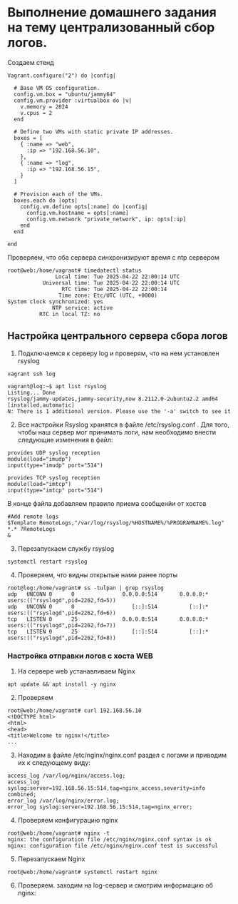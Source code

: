 # Выполнение домашнего задания на тему централизованный сбор логов.
Создаем стенд
```
Vagrant.configure("2") do |config|

  # Base VM OS configuration.
  config.vm.box = "ubuntu/jammy64"
  config.vm.provider :virtualbox do |v|
    v.memory = 2024
    v.cpus = 2
  end

  # Define two VMs with static private IP addresses.
  boxes = [
    { :name => "web",
      :ip => "192.168.56.10",
    },
    { :name => "log",
      :ip => "192.168.56.15",
    }
  ]

  # Provision each of the VMs.
  boxes.each do |opts|
    config.vm.define opts[:name] do |config|
      config.vm.hostname = opts[:name]
      config.vm.network "private_network", ip: opts[:ip]
    end
  end

end

```
 Проверяем, что оба сервера синхронизируют время с ntp сервером
```
root@web:/home/vagrant# timedatectl status
               Local time: Tue 2025-04-22 22:00:14 UTC
           Universal time: Tue 2025-04-22 22:00:14 UTC
                 RTC time: Tue 2025-04-22 22:00:14
                Time zone: Etc/UTC (UTC, +0000)
System clock synchronized: yes
              NTP service: active
          RTC in local TZ: no
```


## Настройка центрального сервера сбора логов
1. Подключаемся к серверу log и проверям, что на нем установлен rsyslog
```
vagrant ssh log

vagrant@log:~$ apt list rsyslog
Listing... Done
rsyslog/jammy-updates,jammy-security,now 8.2112.0-2ubuntu2.2 amd64 [installed,automatic]
N: There is 1 additional version. Please use the '-a' switch to see it
```
2. Все настройки Rsyslog хранятся в файле /etc/rsyslog.conf . Для того, чтобы наш сервер мог принимать логи, нам необходимо внести следующие изменения в файл: 
```
provides UDP syslog reception
module(load="imudp")
input(type="imudp" port="514")

provides TCP syslog reception
module(load="imtcp")
input(type="imtcp" port="514")
```
В конце файла добавляем правило приема сообщенйи от хостов
```
#Add remote logs
$Template RemoteLogs,"/var/log/rsyslog/%HOSTNAME%/%PROGRAMNAME%.log"
*.* ?RemoteLogs
&
```
3. Перезапускаем службу rsyslog
```
systemctl restart rsyslog
```
4. Проверяем, что видны открытые нами ранее порты
```
root@log:/home/vagrant# ss -tulpan | grep rsyslog
udp   UNCONN 0      0               0.0.0.0:514       0.0.0.0:*     users:(("rsyslogd",pid=2262,fd=5))
udp   UNCONN 0      0                  [::]:514          [::]:*     users:(("rsyslogd",pid=2262,fd=6))
tcp   LISTEN 0      25              0.0.0.0:514       0.0.0.0:*     users:(("rsyslogd",pid=2262,fd=7))
tcp   LISTEN 0      25                 [::]:514          [::]:*     users:(("rsyslogd",pid=2262,fd=8))
```
### Настройка отправки логов с хоста WEB
1. На сервере web устанавливаем Nginx
```
apt update && apt install -y nginx
```
2. Проверяем
```
root@web:/home/vagrant# curl 192.168.56.10
<!DOCTYPE html>
<html>
<head>
<title>Welcome to nginx!</title>
...
```
3. Находим в файле /etc/nginx/nginx.conf раздел с логами и приводим их к следующему виду:
```
access_log /var/log/nginx/access.log;
access_log syslog:server=192.168.56.15:514,tag=nginx_access,severity=info combined;
error_log /var/log/nginx/error.log;
error_log syslog:server=192.168.56.15:514,tag=nginx_error;
```
4. Проверяем конфигурацию nginx
```
root@web:/home/vagrant# nginx -t
nginx: the configuration file /etc/nginx/nginx.conf syntax is ok
nginx: configuration file /etc/nginx/nginx.conf test is successful
```
5. Перезапускаем Nginx
```
root@web:/home/vagrant# systemctl restart nginx
```
6. Проверяем. заходим на log-сервер и смотрим информацию об nginx:
```
